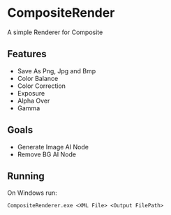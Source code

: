 # CompositeRender
A simple Renderer for Composite

## Features
 - Save As Png, Jpg and Bmp
 - Color Balance
 - Color Correction
 - Exposure
 - Alpha Over
 - Gamma

## Goals
 - Generate Image AI Node
 - Remove BG AI Node

## Running
On Windows run:
```
CompositeRenderer.exe <XML File> <Output FilePath>
```